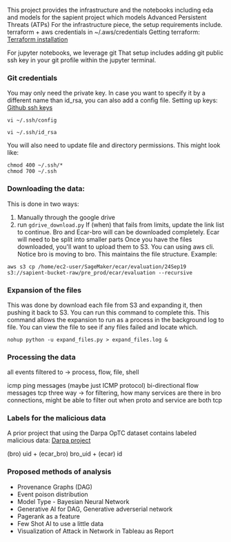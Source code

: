 This project provides the infrastructure and the notebooks including eda and models for the sapient project 
which models Advanced Persistent Threats (ATPs)
For the infrastructure piece, the setup requirements include.
terraform + aws credentials in ~/.aws/credentials
Getting terraform: [Terraform installation](https://developer.hashicorp.com/terraform/tutorials/aws-get-started/install-cli#install-terraform)

For jupyter notebooks, we leverage git
That setup includes adding git public ssh key in your git profile within the jupyter terminal.


### Git credentials
You may only need the private key. In case you want to specify it by a different name than id_rsa, you can also add a config file. 
Setting up keys: [Github ssh keys](https://docs.github.com/en/authentication/connecting-to-github-with-ssh/generating-a-new-ssh-key-and-adding-it-to-the-ssh-agent)
```
vi ~/.ssh/config
```

```
vi ~/.ssh/id_rsa
```
You will also need to update file and directory permissions. This might look like:
```
chmod 400 ~/.ssh/*
chmod 700 ~/.ssh
```

### Downloading the data:

This is done in two ways:
1. Manually through the google drive
2. run `gdrive_download.py`
If (when) that fails from limits, update the link list to continue. Bro and Ecar-bro will can be downloaded completely. 
Ecar will need to be split into smaller parts
Once you have the files downloaded, you'll want to upload them to S3. You can using aws cli. 
Notice bro is moving to bro. This maintains the file structure. 
Example:

```
aws s3 cp /home/ec2-user/SageMaker/ecar/evaluation/24Sep19 s3://sapient-bucket-raw/pre_prod/ecar/evaluation --recursive
```

### Expansion of the files
This was done by download each file from S3 and expanding it, then pushing it back to S3. You can run this command to complete this. 
This command allows the expansion to run as a process in the background log to file. You can view the file to see if any files failed and locate which.
```
nohup python -u expand_files.py > expand_files.log &
```

### Processing the data
all events filtered to -> process, flow, file, shell

icmp ping messages (maybe just ICMP protocol)
bi-directional flow messages 
tcp three way -> for filtering, how many services are there in bro connections, might be able to filter out when proto and service are both tcp 

### Labels for the malicious data
A prior project that using the Darpa OpTC dataset contains labeled malicious data: [Darpa project](https://github.com/SparkyAndy/XCS229ii-FinalProject)

(bro) uid + (ecar_bro) bro_uid + (ecar) id


### Proposed methods of analysis
- Provenance Graphs (DAG)
- Event poison distribution
- Model Type - Bayesian Neural Network
- Generative AI for DAG, Generative adverserial network
- Pagerank as a feature
- Few Shot AI to use a little data
- Visualization of Attack in Network in Tableau as Report


